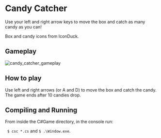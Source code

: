 # Candy Catcher
Use your left and right arrow keys to move the box and catch as many candy as you can! 

Box and candy icons from IconDuck. 

## Gameplay
![candy_catcher_gameplay](https://github.com/user-attachments/assets/7a22866f-5330-4932-83c0-d2c49a8fce09)

## How to play
Use left and right arrows (or A and D) to move the box and catch the candy. The game ends after 10 candies drop.

## Compiling and Running
From inside the C#Game directory, in the console run:

` $ csc *.cs` and `$ .\Window.exe`.
